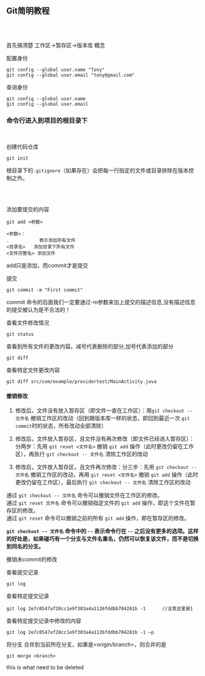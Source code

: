 ## Git简明教程
<br/><br/>

首先搞清楚 工作区->暂存区->版本库 概念

配置身份

```
git config --global user.name "Tony"
git config --global user.email "tony@gmail.com"
```

查询身份	
	
```
git config --global user.name 
git config --global user.email 
```

### 命令行进入到项目的根目录下

<br />

创建代码仓库

```
git init 
```

根目录下的`.gitignore`（如果存在）会把每一行指定的文件或目录排除在版本控制之外。

<br />
<br />

添加要提交的内容

```
git add <参数>

<参数>：
.    		表示添加所有文件
<目录名> 	添加目录下所有文件
<文件完整名>	添加文件
```




add只是添加，而commit才是提交


提交

```
git commit -m "First commit"
```
commit 命令的后面我们一定要通过-m参数来加上提交的描述信息,没有描述信息的提交被认为是不合法的！





查看文件修改情况	

```
git status  	
```


查看到所有文件的更改内容。减号代表删除的部分,加号代表添加的部分

```
git diff 		
```
查看特定文件更改内容		

```
git diff src/com/example/providertest/MainActivity.java 
```

#### 撤销修改

1. 修改后，文件没有放入暂存区（即文件一直在工作区）：用`git checkout -- 文件名` 撤销工作区的改动（回到跟版本库一样的状态，即回到最近一次 `git commit`时的状态，所有改动全部清除）

2. 修改后，文件放入暂存区，且文件没有再次修改（即文件已经进入暂存区）：分两步：先用 `git reset <文件名>` 撤销 `git add` 操作（此时更改仍留在工作区），再执行 `git checkout -- 文件名` 清除工作区的改动

3. 修改后，文件放入暂存区，且文件再次修改：分三步：先用 `git checkout -- 文件名` 撤销工作区的改动，再用 `git reset <文件名>` 撤销 `git add` 操作（此时更改仍留在工作区），最后执行 `git checkout -- 文件名` 清除工作区的改动

通过 `git checkout -- 文件名` 命令可以撤销文件在工作区的修改。  
通过 `git reset 文件名` 命令可以撤销指定文件的 `git add` 操作，即这个文件在暂存区的修改。  
通过 `git reset` 命令可以撤销之前的所有 `git add` 操作，即在暂存区的修改。


**`git checkout -- 文件名` 命令中的 `--` 表示命令行在 `--` 之后没有更多的选项。这样的好处是，如果碰巧有一个分支与文件名重名，仍然可以恢复该文件，而不是切换到同名的分支。**


撤销未commit的修改


查看提交记录		

```
git log
```
查看特定提交记录
			
```	
git log 2e7c0547af28cc1e9f303a4a1126fddbb704281b -1      //注意这里是1
```


查看特定提交记录中修改的内容
	
```
git log 2e7c0547af28cc1e9f303a4a1126fddbb704281b -1 –p
```

将分支<branch> 合并到当前所在分支，如果是<origin/branch>，则合并的是

```
git merge <branch>
```



this is what need to be deleted